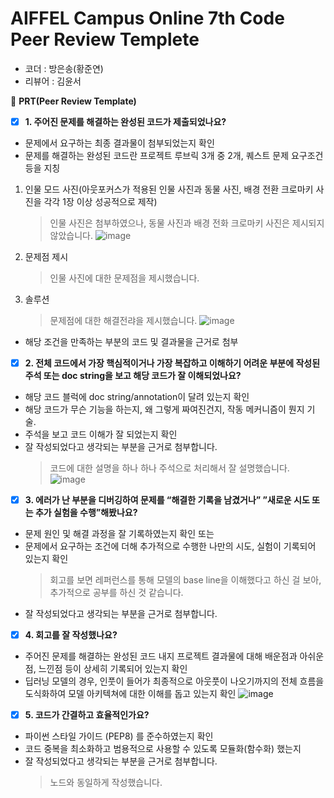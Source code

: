 # AIFFEL Campus Online 7th Code Peer Review Templete

- 코더 : 방은송(황준연)
- 리뷰어 : 김윤서



🔑 **PRT(Peer Review Template)**

- [x] **1. 주어진 문제를 해결하는 완성된 코드가 제출되었나요?**
- 문제에서 요구하는 최종 결과물이 첨부되었는지 확인
- 문제를 해결하는 완성된 코드란 프로젝트 루브릭 3개 중 2개,
퀘스트 문제 요구조건 등을 지칭
1. 인물 모드 사진(아웃포커스가 적용된 인물 사진과 동물 사진, 배경 전환 크로마키 사진을 각각 1장 이상 성공적으로 제작)
   > 인물 사진은 첨부하였으나, 동물 사진과 배경 전화 크로마키 사진은 제시되지 않았습니다.
   ![image](https://github.com/ysKim2000/AIFFEL-4/assets/86720575/c9b90e38-9b16-46d3-9b6d-6505e79c2028)

2. 문제점 제시
   > 인물 사진에 대한 문제점을 제시했습니다.
3. 솔루션
   > 문제점에 대한 해결전랴을 제시했습니다.
   ![image](https://github.com/ysKim2000/AIFFEL-4/assets/86720575/50656d49-6233-464c-94f9-5f1f490b7997)
- 해당 조건을 만족하는 부분의 코드 및 결과물을 근거로 첨부

- [x] **2. 전체 코드에서 가장 핵심적이거나 가장 복잡하고 이해하기 어려운 부분에 작성된
주석 또는 doc string을 보고 해당 코드가 잘 이해되었나요?**
- 해당 코드 블럭에 doc string/annotation이 달려 있는지 확인
- 해당 코드가 무슨 기능을 하는지, 왜 그렇게 짜여진건지, 작동 메커니즘이 뭔지 기술.
- 주석을 보고 코드 이해가 잘 되었는지 확인
- 잘 작성되었다고 생각되는 부분을 근거로 첨부합니다.
  > 코드에 대한 설명을 하나 하나 주석으로 처리해서 잘 설명했습니다.
  ![image](https://github.com/ysKim2000/AIFFEL-4/assets/86720575/4e9397ac-642c-4445-9cee-58a9dde300df)


- [x] **3. 에러가 난 부분을 디버깅하여 문제를 “해결한 기록을 남겼거나”
”새로운 시도 또는 추가 실험을 수행”해봤나요?**
- 문제 원인 및 해결 과정을 잘 기록하였는지 확인 또는
- 문제에서 요구하는 조건에 더해 추가적으로 수행한 나만의 시도,
실험이 기록되어 있는지 확인
  > 회고를 보면 레퍼런스를 통해 모델의 base line을 이해했다고 하신 걸 보아, 추가적으로 공부를 하신 것 같습니다.
- 잘 작성되었다고 생각되는 부분을 근거로 첨부합니다.
  

- [x] **4. 회고를 잘 작성했나요?**
- 주어진 문제를 해결하는 완성된 코드 내지 프로젝트 결과물에 대해
배운점과 아쉬운점, 느낀점 등이 상세히 기록되어 있는지 확인
- 딥러닝 모델의 경우,
인풋이 들어가 최종적으로 아웃풋이 나오기까지의 전체 흐름을 도식화하여
모델 아키텍쳐에 대한 이해를 돕고 있는지 확인
![image](https://github.com/ysKim2000/AIFFEL-4/assets/86720575/6de8e63f-45c2-4950-88c0-b6719efc6a46)


- [x] **5. 코드가 간결하고 효율적인가요?**
- 파이썬 스타일 가이드 (PEP8) 를 준수하였는지 확인
- 코드 중복을 최소화하고 범용적으로 사용할 수 있도록 모듈화(함수화) 했는지
- 잘 작성되었다고 생각되는 부분을 근거로 첨부합니다.
  > 노드와 동일하게 작성했습니다.
  
